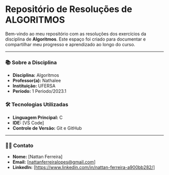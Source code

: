 # Repositório de Resoluções de ALGORITMOS

Bem-vindo ao meu repositório com as resoluções dos exercícios da disciplina de **Algoritmos**. Este espaço foi criado para documentar e compartilhar meu progresso e aprendizado ao longo do curso.

---

### 📚 Sobre a Disciplina

* **Disciplina:** Algoritmos
* **Professor(a):** Nathalee
* **Instituição:** UFERSA
* **Período:** 1 Periodo/2023.1
  
### 🛠️ Tecnologias Utilizadas

* **Linguagem Principal:** C
* **IDE:** [VS Code]
* **Controle de Versão:** Git e GitHub

---

### 👨‍💻 Contato

* **Nome:** [Nattan Ferreira]
* **Email:** [nattanferreiralopes@gmail.com]
* **LinkedIn:** [https://www.linkedin.com/in/nattan-ferreira-a900bb282/]
